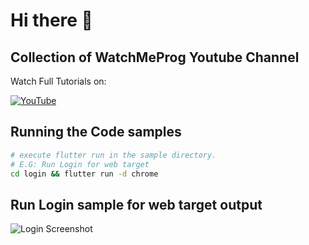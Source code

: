 # Hi there 👋

## Collection of WatchMeProg Youtube Channel

Watch Full Tutorials on:

[![YouTube](https://img.shields.io/badge/YouTube-%23FF0000.svg?style=for-the-badge&logo=YouTube&logoColor=white)](https://www.youtube.com/channel/UCjArmxlGF6RrJx_4ZtfiQNQ?sub_confirmation=1)

## Running the Code samples

```bash
# execute flutter run in the sample directory. 
# E.G: Run Login for web target
cd login && flutter run -d chrome
```

## Run Login sample for web target output

![Login Screenshot](https://github.com/WatchMeProg/WatchMeProg/blob/master/login/login_screenshot.png "Login Screenshot")
